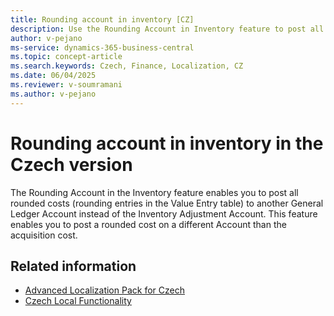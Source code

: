 ```yaml
---
title: Rounding account in inventory [CZ]
description: Use the Rounding Account in Inventory feature to post all rounded costs to a separate General Ledger Account rather than the Inventory Adjustment Account.
author: v-pejano
ms-service: dynamics-365-business-central
ms.topic: concept-article
ms.search.keywords: Czech, Finance, Localization, CZ
ms.date: 06/04/2025
ms.reviewer: v-soumramani
ms.author: v-pejano
---
```


# Rounding account in inventory in the Czech version

The Rounding Account in the Inventory feature enables you to post all rounded costs (rounding entries in the Value Entry table) to another General Ledger Account instead of the Inventory Adjustment Account. This feature enables you to post a rounded cost on a different Account than the acquisition cost.

## Related information

- [Advanced Localization Pack for Czech](ui-extensions-advanced-localization-pack-cz.md)  
- [Czech Local Functionality](czech-local-functionality.md)  
